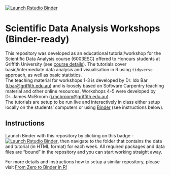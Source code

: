 
<!-- badges: start -->

[![Launch Rstudio
Binder](http://mybinder.org/badge_logo.svg)](https://mybinder.org/v2/gh/IdoBar/6003ESC_workshops_binder/conda-install?urlpath=rstudio)
<!-- badges: end -->

# Scientific Data Analysis Workshops (Binder-ready)

This repository was developed as an educational tutorial/workshop for
the Scientific Data Analysis course (6003ESC) offered to Honours
students at Griffith University (see [course
details](https://www.griffith.edu.au/study/courses/scientific-data-analysis-6003ESC)).
The tutorials cover basic/intermediate data analysis and visualisation
in R using `tidyverse` approach, as well as basic statistics.  
The teaching material for workshops 1-3 is developed by Dr. Ido Bar
(<i.bar@griffith.edu.au>) and is loosely based on Software Carpentry
teaching material and other online resources. Workshops 4-5 were
developed by Dr. James McBroom (<j.mcbroom@griffith.edu.au>).  
The tutorials are setup to be run live and interactively in class either
setup locally on the students’ computers or using
[Binder](https://mybinder.org/) (see instructions below).

## Instructions

Launch Binder with this repository by clicking on this badge - [![Launch
Rstudio
Binder](http://mybinder.org/badge_logo.svg)](https://mybinder.org/v2/gh/IdoBar/6003ESC_workshops_binder/conda-install?urlpath=rstudio),
then navigate to the folder that contains the data and tutorial (in HTML
format) for each week. All required packages and data files are “bound”
in the repository and you can start working straight away.

For more details and instructions how to setup a similar repository,
please visit [From Zero to Binder in
R\!](https://github.com/alan-turing-institute/the-turing-way/blob/master/workshops/boost-research-reproducibility-binder/workshop-presentations/zero-to-binder-r.md)
